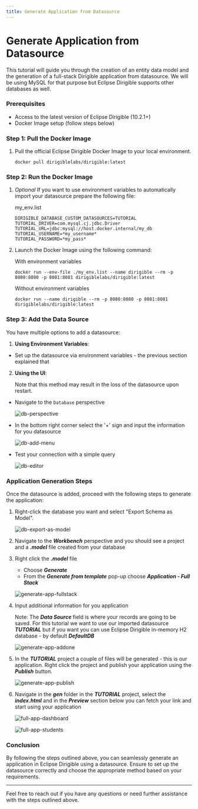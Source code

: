 ```yaml
---
title: Generate Application from Datasource
---
```


Generate Application from Datasource
===

This tutorial will guide you through the creation of an entity data model and the generation of a full-stack Dirigible application from datasource. We will be using MySQL for that purpose but Eclipse Dirigible supports other databases as well.

### Prerequisites
- Access to the latest version of Eclipse Dirigible (10.2.1+)
- Docker Image setup (follow steps below)

### Step 1: Pull the Docker Image
1. Pull the official Eclipse Dirigible Docker Image to your local environment.

    `docker pull dirigiblelabs/dirigible:latest`

### Step 2: Run the Docker Image
1. *Optional* If you want to use environment variables to automatically import your datasource prepare the following file:

    my_env.list
    ```
    DIRIGIBLE_DATABASE_CUSTOM_DATASOURCES=TUTORIAL
    TUTORIAL_DRIVER=com.mysql.cj.jdbc.Driver
    TUTORIAL_URL=jdbc:mysql://host.docker.internal/my_db
    TUTORIAL_USERNAME=*my_username*
    TUTORIAL_PASSWORD=*my_pass*
    ```
2. Launch the Docker Image using the following command:

    With environment variables
    ```
    docker run --env-file ./my_env.list --name dirigible --rm -p 8080:8080 -p 8081:8081 dirigiblelabs/dirigible:latest
    ```

    Without environment variables
    ```
    docker run --name dirigible --rm -p 8080:8080 -p 8081:8081 dirigiblelabs/dirigible:latest
    ```


### Step 3: Add the Data Source
You have multiple options to add a datasource:

1. **Using Environment Variables**:
- Set up the datasource via environment variables - the previous section explained that

2. **Using the UI**:

    Note that this method may result in the loss of the datasource upon restart.

- Navigate to the `Database` perspective

    ![db-perspective](generate-application-from-datasource/db-perspective.png)

- In the bottom right corner select the '+' sign and input the information for you datasource

    ![db-add-menu](generate-application-from-datasource/db-add-menu.png)

- Test your connection with a simple query 

    ![db-editor](generate-application-from-datasource/db-editor.png)

### Application Generation Steps
Once the datasource is added, proceed with the following steps to generate the application:

1. Right-click the database you want and select "Export Schema as Model".

    ![db-export-as-model](generate-application-from-datasource/db-export-as-model.png)

2. Navigate to the _**Workbench**_ perspective and you should see a project and a _**.model**_ file created from your database

3. Right click the _**.model**_ file
    - Choose _**Generate**_
    - From the _**Generate from template**_ pop-up choose _**Application - Full Stack**_

    ![generate-app-fullstack](generate-application-from-datasource/generate-app-fullstack.png)

4. Input additional information for you application

    Note: The _**Data Source**_ field is where your records are going to be saved. For this tutorial we want to use our imported datasource _**TUTORIAL**_ but if you want you can use Eclipse Dirigible in-memory H2 database - by default _**DefaultDB**_

    ![generate-app-addone](generate-application-from-datasource/generate-app-addon.png)

5. In the _**TUTORIAL**_ project a couple of files will be generated - this is our application. Right click the project and publish your application using the _**Publish**_ button.

    ![generate-app-publish](generate-application-from-datasource/generate-app-publish.png)

6. Navigate in the _**gen**_ folder in the _**TUTORIAL**_ project, select the _**index.html**_ and in the _**Preview**_ section below you can fetch
your link and start using your application

    ![full-app-dashboard](generate-application-from-datasource/full-app-dashboard.png)

    ![full-app-students](generate-application-from-datasource/full-app-students.png)

### Conclusion
By following the steps outlined above, you can seamlessly generate an application in Eclipse Dirigible using a datasource. Ensure to set up the datasource correctly and choose the appropriate method based on your requirements.

---

Feel free to reach out if you have any questions or need further assistance with the steps outlined above.